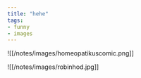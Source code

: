 ```yaml
---
title: "hehe"
tags:
- funny
- images
---
```


![[/notes/images/homeopatikuscomic.png]]

![[/notes/images/robinhod.jpg]]
